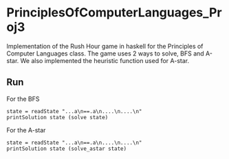 # PrinciplesOfComputerLanguages_Proj3

Implementation of the Rush Hour game in haskell for the Principles of Computer Languages class.  The game uses 2 ways to solve, BFS and A-star. We also implemented the heuristic function used for A-star. 

## Run

For the BFS 

```
state = readState "...a\n==.a\n....\n....\n"
printSolution state (solve state)
```

For the A-star

```
state = readState "...a\n==.a\n....\n....\n"
printSolution state (solve_astar state)
```
